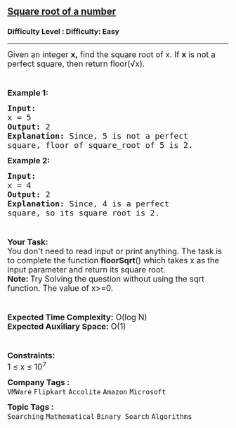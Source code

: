 <h2><a href="https://www.geeksforgeeks.org/problems/square-root/1?page=3&difficulty=School,Easy&sortBy=submissions">Square root of a number</a></h2><h3>Difficulty Level : Difficulty: Easy</h3><hr><div class="problems_problem_content__Xm_eO"><p><span style="font-size:18px">Given an integer <strong>x,</strong>&nbsp;find the square root of x. If <strong>x</strong> is not a perfect square, then return floor(√x).</span></p>

<p>&nbsp;</p>

<p><span style="font-size:18px"><strong>Example 1:</strong></span></p>

<pre><span style="font-size:18px"><strong>Input:
</strong>x = 5
<strong>Output: </strong>2<strong>
Explanation: </strong>Since, 5 is not a perfect 
square, floor of square_root of 5 is 2.</span>
</pre>

<p><span style="font-size:18px"><strong>Example 2:</strong></span></p>

<pre><span style="font-size:18px"><strong>Input:
</strong>x = 4
<strong>Output: </strong>2<strong>
Explanation: </strong>Since, 4 is a perfect 
square, so its square root is 2.</span></pre>

<p>&nbsp;</p>

<p><span style="font-size:18px"><strong>Your Task:</strong><br>
You don't need to read input or print anything.&nbsp;The task is to complete the function <strong>floorSqrt</strong>() which takes x as the input parameter and&nbsp;return its square root.<br>
<strong>Note: </strong>Try Solving the question without using the sqrt function.&nbsp;The value of x&gt;=0.</span></p>

<p>&nbsp;</p>

<p><span style="font-size:18px"><strong>Expected Time Complexity:</strong>&nbsp;O(log N)<br>
<strong>Expected Auxiliary Space:</strong>&nbsp;O(1)</span></p>

<p>&nbsp;</p>

<p><span style="font-size:18px"><strong>Constraints:</strong></span><br>
<span style="font-size:18px">1 ≤ x ≤ 10<sup>7</sup></span></p>
</div><p><span style=font-size:18px><strong>Company Tags : </strong><br><code>VMWare</code>&nbsp;<code>Flipkart</code>&nbsp;<code>Accolite</code>&nbsp;<code>Amazon</code>&nbsp;<code>Microsoft</code>&nbsp;<br><p><span style=font-size:18px><strong>Topic Tags : </strong><br><code>Searching</code>&nbsp;<code>Mathematical</code>&nbsp;<code>Binary Search</code>&nbsp;<code>Algorithms</code>&nbsp;